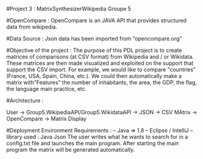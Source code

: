 #Project 3 : MatrixSynthesizerWikipedia Groupe 5

#OpenCompare :
OpenCompare is an JAVA API that provides structured data from wikipedia.

#Data Source :
Json data has been imported from “opencompare.org”

#Objective of the project :
The purpose of this PDL project is to create matrices of comparisons (at CSV format)
from Wikipedia and / or Wikidata. These matrices are then made visualized and
exploited on the support that support the CSV import. For example, we would like to
compare "countries" (France, USA, Spain, China, etc.). We could then automatically
make a matrix with"Features" the number of inhabitants, the area, the GDP, the flag,
the language main practice, etc.

#Architecture :

User -> Group5.WikipediaAPI/Group5.WikidataAPI -> JSON -> CSV MAtrix -> OpenCompare -> Matrix Display

#Deployment Environment Requirements :
– Java => 1.8
– Eclipse / IntelliJ
– library used : Java Json
The user writes what he wants to search for in a config.txt file and launches
the main program. After starting the main program the matrix will be
generated automatically.